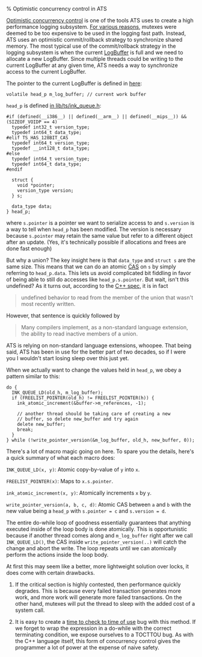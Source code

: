 % Optimistic concurrency control in ATS

[Optimistic concurrency control][0] is one of the tools ATS uses to create a high performance logging subsystem.
[For various reasons][1], mutexes were deemed to be too expensive to be used in the logging fast path. Instead,
ATS uses an optimistic commit/rollback strategy to synchronize shared memory. The most typical use of the
commit/rollback strategy in the logging subsystem is when the current [LogBuffer][2] is full and we need to allocate
a new LogBuffer. Since multiple threads could be writing to the current LogBuffer at any given time, ATS needs a
way to synchronize access to the current LogBuffer.

The pointer to the current LogBuffer is defined in [here][3]:

``` {#function .cpp .numberLines startFrom="298"}
volatile head_p m_log_buffer; // current work buffer
```

`head_p` is defined [in lib/ts/ink_queue.h][4]:

``` {#function .cpp .numberLines startFrom="86"}
#if (defined(__i386__) || defined(__arm__) || defined(__mips__)) && (SIZEOF_VOIDP == 4)
  typedef int32_t version_type;
  typedef int64_t data_type;
#elif TS_HAS_128BIT_CAS
  typedef int64_t version_type;
  typedef __int128_t data_type;
#else
  typedef int64_t version_type;
  typedef int64_t data_type;
#endif

  struct {
    void *pointer;
    version_type version;
  } s;

  data_type data;
} head_p;
```

where `s.pointer` is a pointer we want to serialize access to and `s.version` is a way to tell when `head_p` has
been modified. The version is necessary because `s.pointer` may retain the same value but refer to a different object
after an update. (Yes, it's technically possible if allocations and frees are done fast enough)

But why a union? The key insight here is that `data_type` and `struct s` are the same size. This means that we can
do an atomic [CAS][5] on `s` by simply referring to `head_p.data`. This lets us avoid complicated bit fiddling in favor
of being able to still do accesses like `head_p.s.pointer`. But wait, isn't this undefined? As it turns out, according
to the [C++ spec][6], it is in fact

> undefined behavior to read from the member of the union that wasn't most recently written.

However, that sentence is quickly followed by

> Many compilers implement, as a non-standard language extension, the ability to read inactive members of a union.

ATS is relying on non-standard language extensions, whoopee. That being said, ATS has been in use for the better part
of two decades, so if I were you I wouldn't start losing sleep over this just yet.

When we actually want to change the values held in `head_p`, we obey a pattern similar to this:

``` {#function .cpp .numberLines startFrom="415"}
do {
  INK_QUEUE_LD(old_h, m_log_buffer);
  if (FREELIST_POINTER(old_h) != FREELIST_POINTER(h)) {
    ink_atomic_increment(&buffer->m_references, -1);

    // another thread should be taking care of creating a new
    // buffer, so delete new_buffer and try again
    delete new_buffer;
    break;
  }
} while (!write_pointer_version(&m_log_buffer, old_h, new_buffer, 0));
```

There's a lot of macro magic going on here. To spare you the details, here's a quick summary of what each macro does:

`INK_QUEUE_LD(x, y)`: Atomic copy-by-value of `y` into `x`.

`FREELIST_POINTER(x)`: Maps to `x.s.pointer`.

`ink_atomic_increment(x, y)`: Atomically increments `x` by `y`.

`write_pointer_version(a, b, c, d)`: Atomic CAS between `a` and `b` with the new value being a  `head_p` with `s.pointer = c`
and `s.version = d`.

The entire do-while loop of goodness essentially guarantees that anything executed inside of the loop body is done atomically.
This is opportunistic because if another thread comes along and `m_log_buffer` right after we call `INK_QUEUE_LD()`, the
CAS inside `write_pointer_version(..)` will catch the change and abort the write. The loop repeats until we can atomically perform
the actions inside the loop body.

At first this may seem like a better, more lightweight solution over locks, it does come with certain drawbacks.

1. If the critical section is highly contested, then performance quickly degrades. This is because every failed transaction generates
more work, and more work will generate more failed transactions. On the other hand, mutexes will put the thread to sleep with the added
cost of a system call.

2. It is easy to create a [time to check to time of use][7] bug with this method. If we forget to wrap the expression in a do-while with
the correct terminating condition, we expose ourselves to a TOCTTOU bug. As with the C++ language itself, this form of concurrency
control gives the programmer a lot of power at the expense of naive safety.


[0]: https://en.wikipedia.org/wiki/Optimistic_concurrency_control
[1]: http://stackoverflow.com/questions/15056237/which-is-more-efficient-basic-mutex-lock-or-atomic-integer
[2]: https://github.com/apache/trafficserver/blob/master/proxy/logging/LogBuffer.h
[3]: https://github.com/apache/trafficserver/blob/master/proxy/logging/LogObject.h#L298
[4]: https://github.com/apache/trafficserver/blob/master/lib/ts/ink_queue.h#L86
[5]: https://en.wikipedia.org/wiki/Compare-and-swap
[6]: http://en.cppreference.com/w/cpp/language/union
[7]: https://en.wikipedia.org/wiki/Time_of_check_to_time_of_use

